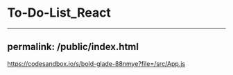 # To-Do-List_React

---
permalink: /public/index.html
---

https://codesandbox.io/s/bold-glade-88nmye?file=/src/App.js
